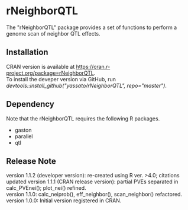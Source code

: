 # rNeighborQTL  
The "rNeighborQTL" package provides a set of functions to perform a genome scan of neighbor QTL effects.  

## Installation
CRAN version is available at https://cran.r-project.org/package=rNeighborQTL.  
To install the deveper version via GitHub, run *devtools::install_github("yassato/rNeighborQTL", repo="master")*.  

## Dependency
Note that the rNeighborQTL requires the following R packages.  
- gaston
- parallel
- qtl

## Release Note  
version 1.1.2 (developer version): re-created using R ver. >4.0; citations updated
version 1.1.1 (CRAN release version): partial PVEs separated in calc_PVEnei(); plot_nei() refined.  
version 1.1.0: calc_neiprob(), eff_neighbor(), scan_neighbor() refactored.  
version 1.0.0: Initial version registered in CRAN.  
